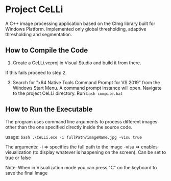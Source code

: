 # Project CeLLi
A C++ image processing application based on the CImg library built for Windows Platform. Implemented only global thresholding, adaptive thresholding and segmentation. 

## How to Compile the Code

1. Create a CeLLi.vcproj in Visual Studio and build it from there.

If this fails proceed to step 2.


3. Search for "x64 Native Tools Command Prompt for VS 2019" from the Windows Start Menu. A command prompt instance will open. Navigate to the project CeLLi directory.
Run 
``bash
	compile.bat
``

## How to Run the Executable

The program uses command line arguments to process different images other than the one specified directly inside the source code.

usage: 
``bash
	.\CeLLi.exe -i fullPath/imageName.jpg -visu true
``

The arguments:
	-i  => specifies the full path to the image
	-visu => enables visualization (to display whatever is happening on the screen). Can be set to true or false

Note: When in Visualization mode you can press "C" on the keyboard to save the final Image